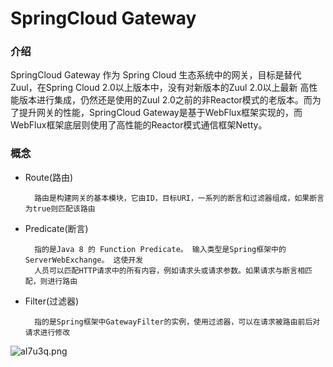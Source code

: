 # SpringCloud Gateway

### 介绍
SpringCloud Gateway 作为 Spring Cloud 生态系统中的网关，目标是替代 Zuul，在Spring Cloud 2.0以上版本中，没有对新版本的Zuul 2.0以上最新
高性能版本进行集成，仍然还是使用的Zuul 2.0之前的非Reactor模式的老版本。而为了提升网关的性能，SpringCloud Gateway是基于WebFlux框架实现的，而
WebFlux框架底层则使用了高性能的Reactor模式通信框架Netty。

### 概念
+ Route(路由)
        
        路由是构建网关的基本模块，它由ID，目标URI，一系列的断言和过滤器组成，如果断言为true则匹配该路由
+ Predicate(断言)
        
        指的是Java 8 的 Function Predicate。 输入类型是Spring框架中的ServerWebExchange。 这使开发
        人员可以匹配HTTP请求中的所有内容，例如请求头或请求参数。如果请求与断言相匹配，则进行路由
+ Filter(过滤器)
        
        指的是Spring框架中GatewayFilter的实例，使用过滤器，可以在请求被路由前后对请求进行修改

![aI7u3q.png](https://s1.ax1x.com/2020/08/08/aI7u3q.png)